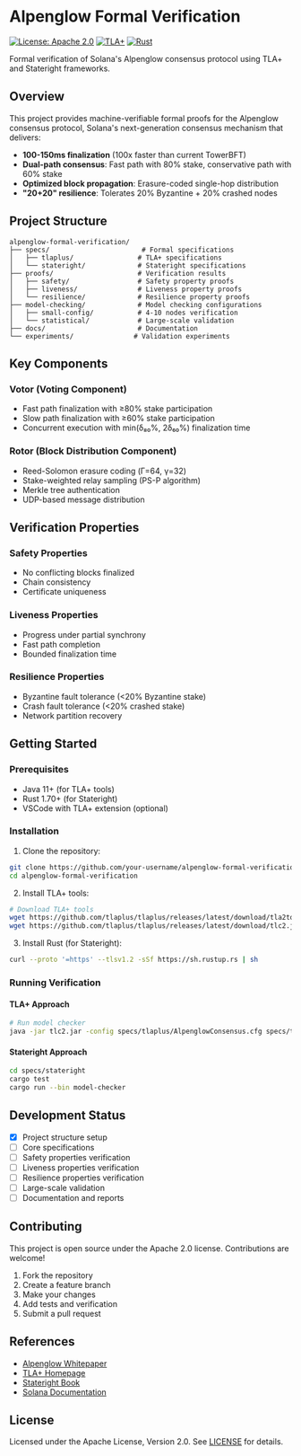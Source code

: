 # Alpenglow Formal Verification

[![License: Apache 2.0](https://img.shields.io/badge/License-Apache%202.0-blue.svg)](https://opensource.org/licenses/Apache-2.0)
[![TLA+](https://img.shields.io/badge/TLA+-Specification-orange.svg)](https://lamport.azurewebsites.net/tla/tla.html)
[![Rust](https://img.shields.io/badge/Rust-Stateright-red.svg)](https://www.stateright.rs/)

Formal verification of Solana's Alpenglow consensus protocol using TLA+ and Stateright frameworks.

## Overview

This project provides machine-verifiable formal proofs for the Alpenglow consensus protocol, Solana's next-generation consensus mechanism that delivers:

- **100-150ms finalization** (100x faster than current TowerBFT)
- **Dual-path consensus**: Fast path with 80% stake, conservative path with 60% stake
- **Optimized block propagation**: Erasure-coded single-hop distribution
- **"20+20" resilience**: Tolerates 20% Byzantine + 20% crashed nodes

## Project Structure

```
alpenglow-formal-verification/
├── specs/                       # Formal specifications
│   ├── tlaplus/                # TLA+ specifications
│   └── stateright/             # Stateright specifications
├── proofs/                     # Verification results
│   ├── safety/                 # Safety property proofs
│   ├── liveness/               # Liveness property proofs
│   └── resilience/             # Resilience property proofs
├── model-checking/             # Model checking configurations
│   ├── small-config/           # 4-10 nodes verification
│   └── statistical/            # Large-scale validation
├── docs/                       # Documentation
└── experiments/               # Validation experiments
```

## Key Components

### Votor (Voting Component)
- Fast path finalization with ≥80% stake participation
- Slow path finalization with ≥60% stake participation
- Concurrent execution with min(δ₈₀%, 2δ₆₀%) finalization time

### Rotor (Block Distribution Component)
- Reed-Solomon erasure coding (Γ=64, γ=32)
- Stake-weighted relay sampling (PS-P algorithm)
- Merkle tree authentication
- UDP-based message distribution

## Verification Properties

### Safety Properties
- No conflicting blocks finalized
- Chain consistency
- Certificate uniqueness

### Liveness Properties
- Progress under partial synchrony
- Fast path completion
- Bounded finalization time

### Resilience Properties
- Byzantine fault tolerance (<20% Byzantine stake)
- Crash fault tolerance (<20% crashed stake)
- Network partition recovery

## Getting Started

### Prerequisites

- Java 11+ (for TLA+ tools)
- Rust 1.70+ (for Stateright)
- VSCode with TLA+ extension (optional)

### Installation

1. Clone the repository:
```bash
git clone https://github.com/your-username/alpenglow-formal-verification.git
cd alpenglow-formal-verification
```

2. Install TLA+ tools:
```bash
# Download TLA+ tools
wget https://github.com/tlaplus/tlaplus/releases/latest/download/tla2tools.jar
wget https://github.com/tlaplus/tlaplus/releases/latest/download/tlc2.jar
```

3. Install Rust (for Stateright):
```bash
curl --proto '=https' --tlsv1.2 -sSf https://sh.rustup.rs | sh
```

### Running Verification

#### TLA+ Approach
```bash
# Run model checker
java -jar tlc2.jar -config specs/tlaplus/AlpenglowConsensus.cfg specs/tlaplus/AlpenglowConsensus.tla
```

#### Stateright Approach
```bash
cd specs/stateright
cargo test
cargo run --bin model-checker
```

## Development Status

- [x] Project structure setup
- [ ] Core specifications
- [ ] Safety properties verification
- [ ] Liveness properties verification
- [ ] Resilience properties verification
- [ ] Large-scale validation
- [ ] Documentation and reports

## Contributing

This project is open source under the Apache 2.0 license. Contributions are welcome!

1. Fork the repository
2. Create a feature branch
3. Make your changes
4. Add tests and verification
5. Submit a pull request

## References

- [Alpenglow Whitepaper](https://github.com/solana-labs/alpenglow)
- [TLA+ Homepage](https://lamport.azurewebsites.net/tla/tla.html)
- [Stateright Book](https://www.stateright.rs/)
- [Solana Documentation](https://docs.solana.com/)

## License

Licensed under the Apache License, Version 2.0. See [LICENSE](LICENSE) for details.
